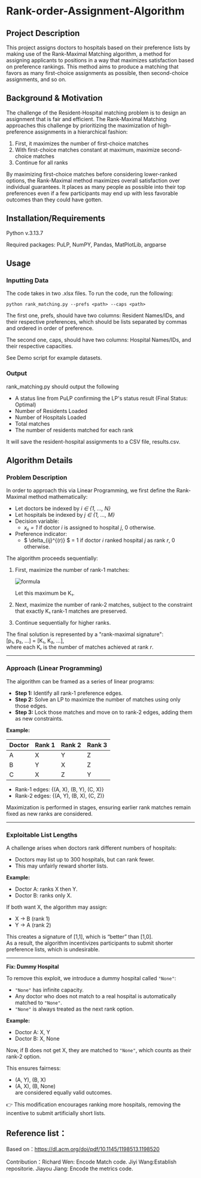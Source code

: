 # Rank-order-Assignment-Algorithm

## Project Description

This project assigns doctors to hospitals based on their preference lists by making use of the Rank-Maximal Matching algorithm, a method for assigning applicants to positions in a way that maximizes satisfaction based on preference rankings. This method aims to produce a matching that favors as many first-choice assignments as possible, then second-choice assignments, and so on. 

## Background & Motivation

The challenge of the Resident-Hospital matching problem is to design an assignment that is fair and efficient. 
The Rank-Maximal Matching approaches this challenge by prioritizing the maximization of high-preference assignments in a hierarchical fashion:

1. First, it maximizes the number of first-choice matches
2. With first-choice matches constant at maximum, maximize second-choice matches
3. Continue for all ranks

By maximizing first-choice matches before considering lower-ranked options, the Rank-Maximal method maximizes overall satisfaction over individual guarantees. It places as many people as possible into their top preferences even if a few participants may end up with less favorable outcomes than they could have gotten. 

## Installation/Requirements

Python v.3.13.7

Required packages: PuLP, NumPY, Pandas, MatPlotLib, argparse

## Usage

### Inputting Data

The code takes in two .xlsx files. To run the code, run the following:

```python rank_matching.py --prefs <path> --caps <path>```

The first one, prefs, should have two columns: Resident Names/IDs, and their respective preferences, which should be lists separated by commas and ordered in order of preference. 

The second one, caps, should have two columns: Hospital Names/IDs, and their respective capacities.

See Demo script for example datasets.

### Output

rank_matching.py should output the following

- A status line from PuLP confirming the LP's status result (Final Status: Optimal)
- Number of Residents Loaded
- Number of Hospitals Loaded
- Total matches
- The number of residents matched for each rank

It will save the resident-hospital assignments to a CSV file, results.csv. 

## Algorithm Details

### Problem Description

In order to approach this via Linear Programming, we first define the Rank-Maximal method mathematically:

- Let doctors be indexed by *i ∈ {1, …, N}*  
- Let hospitals be indexed by *j ∈ {1, …, M}*  
- Decision variable:  
  - *xᵢⱼ = 1* if doctor *i* is assigned to hospital *j*, 0 otherwise.  
- Preference indicator:  
  - $ \delta_{ij}^{(r)} $ = 1 if doctor *i* ranked hospital *j* as rank *r*, 0 otherwise.  

The algorithm proceeds sequentially:  
1. First, maximize the number of rank-1 matches:  

   ![formula](https://latex.codecogs.com/svg.latex?\sum_{j=1}^{M}\sum_{i=1}^{N}x_{ij}\delta_{ij}^{(1)})  

   Let this maximum be K₁.  

2. Next, maximize the number of rank-2 matches, subject to the constraint that exactly K₁ rank-1 matches are preserved.  

3. Continue sequentially for higher ranks.  

The final solution is represented by a "rank-maximal signature":  
[p₁, p₂, …] = [K₁, K₂, …],  
where each Kᵣ is the number of matches achieved at rank *r*.  

---

### Approach (Linear Programming)

The algorithm can be framed as a series of linear programs:

- **Step 1:** Identify all rank-1 preference edges.  
- **Step 2:** Solve an LP to maximize the number of matches using only those edges.  
- **Step 3:** Lock those matches and move on to rank-2 edges, adding them as new constraints.  

**Example:**  

| Doctor | Rank 1 | Rank 2 | Rank 3 |
|--------|--------|--------|--------|
| A      | X      | Y      | Z      |
| B      | Y      | X      | Z      |
| C      | X      | Z      | Y      |

- Rank-1 edges: {(A, X), (B, Y), (C, X)}  
- Rank-2 edges: {(A, Y), (B, X), (C, Z)}  

Maximization is performed in stages, ensuring earlier rank matches remain fixed as new ranks are considered.  

---

### Exploitable List Lengths

A challenge arises when doctors rank different numbers of hospitals:

- Doctors may list up to 300 hospitals, but can rank fewer.  
- This may unfairly reward shorter lists.  

**Example:**  
- Doctor A: ranks X then Y.  
- Doctor B: ranks only X.  

If both want X, the algorithm may assign:  
- X → B (rank 1)  
- Y → A (rank 2)  

This creates a signature of [1,1], which is “better” than [1,0].  
As a result, the algorithm incentivizes participants to submit shorter preference lists, which is undesirable.  

---

**Fix: Dummy Hospital**

To remove this exploit, we introduce a dummy hospital called `"None"`:  

- `"None"` has infinite capacity.  
- Any doctor who does not match to a real hospital is automatically matched to `"None"`.  
- `"None"` is always treated as the next rank option.  

**Example:**  
- Doctor A: X, Y  
- Doctor B: X, None  

Now, if B does not get X, they are matched to `"None"`, which counts as their rank-2 option.  

This ensures fairness:  
- (A, Y), (B, X)  
- (A, X), (B, None)  
are considered equally valid outcomes.  

👉 This modification encourages ranking more hospitals, removing the incentive to submit artificially short lists.  




## Reference list：
Based on：https://dl.acm.org/doi/pdf/10.1145/1198513.1198520

Contribution：Richard Wen: Encode Match code. Jiyi Wang:Establish repositorie. Jiayou Jiang: Encode the metrics code.
